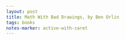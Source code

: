 ```yaml
---
layout: post
title: Math With Bad Drawings, by Ben Orlin
tags: books
notes-marker: active-with-caret
---
```

